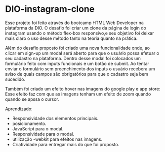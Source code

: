 # DIO-instagram-clone

Esse projeto foi feito através do bootcamp HTML Web Developer na plataforma da DIO.
O desafio foi criar um clone da página de login do instagram usando o método flex-box responsivo,e seu objetivo foi deixar mais claro o uso desse método tanto na teoria quanto na prática.

Além do desafio proposto foi criado uma nova funcionalidade onde, ao clicar em sign-up um modal será aberto para que o usuário possa efetuar o seu cadastro na plataforma.
Dentro desse modal foi colocados um formulário feito com inputs funcionais e um botão de submit. Ao tentar enviar o formulário sem preenchimento dos inputs o usuário recebera um aviso de quais campos são obrigatórios para que o cadastro seja bem sucedido.

Também foi criado um efeito hover nas imagens do google play e app store: Esse efeito faz com que as imagens tenham um efeito de zoom quando quando se apssa o cursor.

Aprendizado:

- Responsividade dos elementos principais.
- posicionamento.
- JavaScript para o modal.
- Responsividade para o modal.
- utilização -webkit para efeitos nas imagens.
- Criatividade para entregar mais do que foi proposto.
